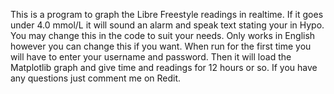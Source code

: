 This is a program to graph the Libre Freestyle readings in realtime. If it goes under 4.0 mmol/L it will sound an alarm and speak text stating your in Hypo. You may change this in the code to suit your needs. Only works in English however you can change this if you want. When run for the first time you will have to enter your username and password. Then it will load the Matplotlib graph and give time and readings for 12 hours or so. If you have any questions just comment me on Redit.
